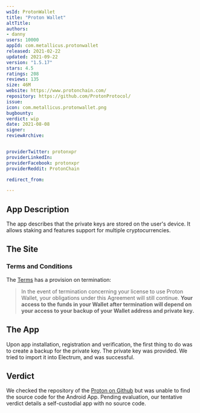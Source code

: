 ```yaml
---
wsId: ProtonWallet
title: "Proton Wallet"
altTitle: 
authors:
- danny
users: 10000
appId: com.metallicus.protonwallet
released: 2021-02-22
updated: 2021-09-22
version: "1.5.17"
stars: 4.5
ratings: 208
reviews: 135
size: 46M
website: https://www.protonchain.com/
repository: https://github.com/ProtonProtocol/
issue: 
icon: com.metallicus.protonwallet.png
bugbounty: 
verdict: wip
date: 2021-08-08
signer: 
reviewArchive:


providerTwitter: protonxpr
providerLinkedIn: 
providerFacebook: protonxpr
providerReddit: ProtonChain

redirect_from:

---
```

## App Description

The app describes that the private keys are stored on the user's device. It allows staking and features support for multiple cryptocurrencies.

## The Site

### Terms and Conditions

The [Terms](https://www.protonchain.com/terms/) has a provision on termination:

> In the event of termination concerning your license to use Proton Wallet, your obligations under this Agreement will still continue. **Your access to the funds in your Wallet after termination will depend on your access to your backup of your Wallet address and private key.**

## The App

Upon app installation, registration and verification, the first thing to do was to create a backup for the private key. The private key was provided. We tried to import it into Electrum, and was successful. 

## Verdict

We checked the repository of the [Proton on Github](https://github.com/ProtonProtocol/) but was unable to find the source code for the Android App. Pending evaluation, our tentative verdict details a self-custodial app with no source code.


